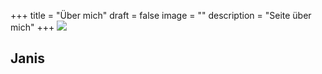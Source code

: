 +++
title = "Über mich"
draft = false
image = ""
description = "Seite über mich"
+++
![](/img/default-author.png)

## Janis